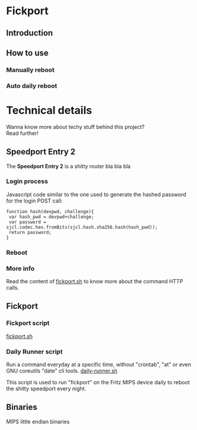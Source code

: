 # Fickport
## Introduction

## How to use
### Manually reboot

### Auto daily reboot

# Technical details
Wanna know more about techy stuff behind this project?    
Read further!
## Speedport Entry 2
The **Speedport Entry 2** is a shitty router bla bla bla
### Login process
Javascript code similar to the one used to generate the hashed password for the login POST call:
````
function hash(devpwd, challenge){
 var hash_pwd = devpwd+challenge;
 var password = sjcl.codec.hex.fromBits(sjcl.hash.sha256.hash(hash_pwd));
 return password;
}
````
### Reboot

### More info
Read the content of [fickport.sh](fickport.sh) to know more about the command HTTP calls.

## Fickport
### Fickport script
[fickport.sh](fickport.sh)

### Daily Runner script
Run a command everyday at a specific time, without "crontab", "at" or even GNU coreutils "date" cli tools.
[daily-runner.sh](fritz-image/daily-runner.sh)

This script is used to run "fickport" on the Fritz MIPS device daily to reboot the shitty speedport every night.

## Binaries
MIPS little endian binaries
